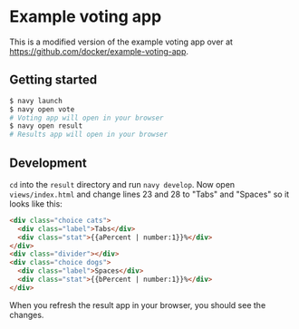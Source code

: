 Example voting app
==================

This is a modified version of the example voting app over at <https://github.com/docker/example-voting-app>.

## Getting started

```sh
$ navy launch
$ navy open vote
# Voting app will open in your browser
$ navy open result
# Results app will open in your browser
```

## Development

`cd` into the `result` directory and run `navy develop`.
Now open `views/index.html` and change lines 23 and 28 to "Tabs" and "Spaces" so it looks like this:

```html
<div class="choice cats">
  <div class="label">Tabs</div>
  <div class="stat">{{aPercent | number:1}}%</div>
</div>
<div class="divider"></div>
<div class="choice dogs">
  <div class="label">Spaces</div>
  <div class="stat">{{bPercent | number:1}}%</div>
</div>
```

When you refresh the result app in your browser, you should see the changes.
